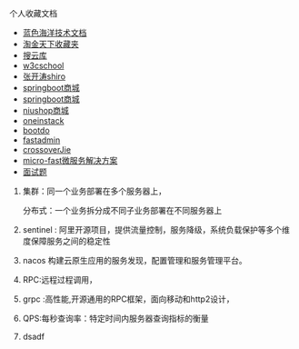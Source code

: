 个人收藏文档

- [蓝色海洋技术文档](https://github.com/aalansehaiyang/technology-talk)
- [淘金天下收藏夹](https://github.com/taojintianxia/github-bookmark)
- [搜云库](https://www.souyunku.com/2018/03/10/java/#%E5%A6%82%E4%BD%95%E7%BA%BF%E7%A8%8B%E5%AE%89%E5%85%A8%E7%9A%84%E4%BD%BF%E7%94%A8hashmap)
- [w3cschool](https://github.com/xubinux/xbin-store)
- [张开涛shiro](https://github.com/xubinux/xbin-store)
- [springboot商城](https://github.com/xubinux/xbin-store)
- [springboot商城](https://github.com/macrozheng/mall)
- [niushop商城](http://www.niushop.com.cn/)
- [oneinstack](https://oneinstack.com/)
- [bootdo](http://www.bootdo.com/)
- [fastadmin](https://www.fastadmin.net/)
- [crossoverJie](https://github.com/crossoverJie/SSM)
- [micro-fast微服务解决方案](https://gitee.com/kklt1996/micro-fast)
- [面试题](https://github.com/wolverinn/Waking-Up/blob/master/README.md)

1. 集群：同一个业务部署在多个服务器上，

   分布式：一个业务拆分成不同子业务部署在不同服务器上

2. sentinel : 阿里开源项目，提供流量控制，服务降级，系统负载保护等多个维度保障服务之间的稳定性

3. nacos 构建云原生应用的服务发现，配置管理和服务管理平台。

4. RPC:远程过程调用，

5. grpc :高性能,开源通用的RPC框架，面向移动和http2设计，

6. QPS:每秒查询率：特定时间内服务器查询指标的衡量

7. dsadf 

